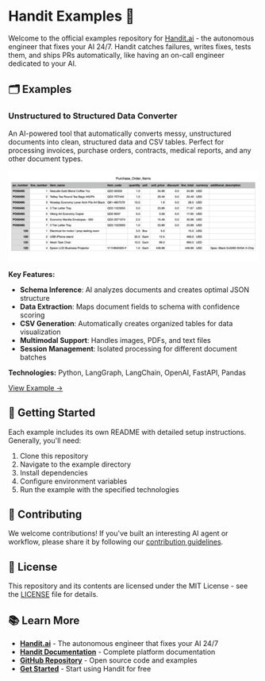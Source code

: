 # Handit Examples 🚀

Welcome to the official examples repository for [Handit.ai](https://www.handit.ai/) - the autonomous engineer that fixes your AI 24/7. Handit catches failures, writes fixes, tests them, and ships PRs automatically, like having an on-call engineer dedicated to your AI.

## 🗂 Examples

### Unstructured to Structured Data Converter

An AI-powered tool that automatically converts messy, unstructured documents into clean, structured data and CSV tables. Perfect for processing invoices, purchase orders, contracts, medical reports, and any other document types.

![Document Processing](/examples/unstructured-to-structured/assets/cover/cover.png)

**Key Features:**
- **Schema Inference**: AI analyzes documents and creates optimal JSON structure
- **Data Extraction**: Maps document fields to schema with confidence scoring
- **CSV Generation**: Automatically creates organized tables for data visualization
- **Multimodal Support**: Handles images, PDFs, and text files
- **Session Management**: Isolated processing for different document batches

**Technologies:** Python, LangGraph, LangChain, OpenAI, FastAPI, Pandas

[View Example →](examples/unstructured-to-structured)

## 🚀 Getting Started

Each example includes its own README with detailed setup instructions. Generally, you'll need:

1. Clone this repository
2. Navigate to the example directory
3. Install dependencies
4. Configure environment variables
5. Run the example with the specified technologies

## 🤝 Contributing

We welcome contributions! If you've built an interesting AI agent or workflow, please share it by following our [contribution guidelines](CONTRIBUTING.md).

## 📝 License

This repository and its contents are licensed under the MIT License - see the [LICENSE](LICENSE) file for details.

## 📚 Learn More

- **[Handit.ai](https://www.handit.ai/)** - The autonomous engineer that fixes your AI 24/7
- **[Handit Documentation](https://docs.handit.ai)** - Complete platform documentation
- **[GitHub Repository](https://github.com/Handit-AI/handit.ai)** - Open source code and examples
- **[Get Started](https://dashboard.handit.ai/)** - Start using Handit for free


